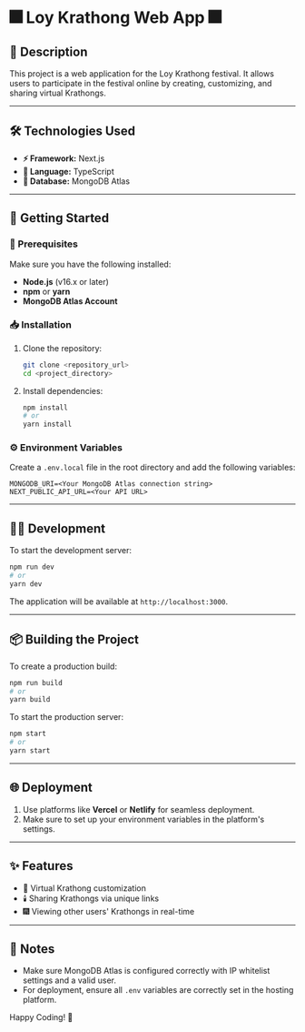
# 🎆 Loy Krathong Web App 🎆

## 📖 Description
This project is a web application for the Loy Krathong festival. It allows users to participate in the festival online by creating, customizing, and sharing virtual Krathongs.

---

## 🛠️ Technologies Used
- **⚡ Framework:** Next.js
- **📝 Language:** TypeScript
- **💾 Database:** MongoDB Atlas

---

## 🚀 Getting Started

### 🔧 Prerequisites
Make sure you have the following installed:
- **Node.js** (v16.x or later)
- **npm** or **yarn**
- **MongoDB Atlas Account**

### 📥 Installation
1. Clone the repository:
   ```bash
   git clone <repository_url>
   cd <project_directory>
   ```
2. Install dependencies:
   ```bash
   npm install
   # or
   yarn install
   ```

### ⚙️ Environment Variables
Create a `.env.local` file in the root directory and add the following variables:
```
MONGODB_URI=<Your MongoDB Atlas connection string>
NEXT_PUBLIC_API_URL=<Your API URL>
```

---

## 👨‍💻 Development

To start the development server:
```bash
npm run dev
# or
yarn dev
```

The application will be available at `http://localhost:3000`.

---

## 📦 Building the Project

To create a production build:
```bash
npm run build
# or
yarn build
```

To start the production server:
```bash
npm start
# or
yarn start
```

---

## 🌐 Deployment
1. Use platforms like **Vercel** or **Netlify** for seamless deployment.
2. Make sure to set up your environment variables in the platform's settings.

---

## ✨ Features
- 🌟 Virtual Krathong customization
- 🕯️ Sharing Krathongs via unique links
- 🎆 Viewing other users' Krathongs in real-time

---

## 🔑 Notes
- Make sure MongoDB Atlas is configured correctly with IP whitelist settings and a valid user.
- For deployment, ensure all `.env` variables are correctly set in the hosting platform.

Happy Coding! 🎉
